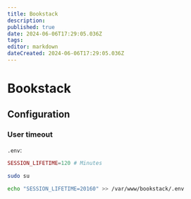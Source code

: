 ```yaml
---
title: Bookstack
description: 
published: true
date: 2024-06-06T17:29:05.036Z
tags: 
editor: markdown
dateCreated: 2024-06-06T17:29:05.036Z
---
```


# Bookstack

## Configuration

### User timeout

`.env`:
```php
SESSION_LIFETIME=120 # Minutes
```

```bash
sudo su

echo "SESSION_LIFETIME=20160" >> /var/www/bookstack/.env
```